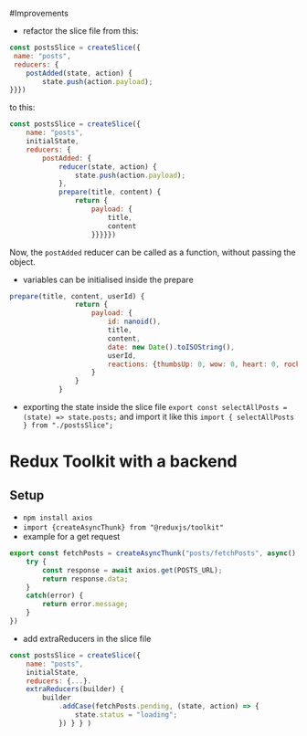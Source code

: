 #Improvements

- refactor the slice file from this:
```javascript
const postsSlice = createSlice({
 name: "posts",
 reducers: {
	postAdded(state, action) {
		state.push(action.payload);
}}})
```
to this:
```javascript
const postsSlice = createSlice({
    name: "posts",
    initialState,
    reducers: {
        postAdded: {
            reducer(state, action) {
                state.push(action.payload);
            },
            prepare(title, content) {
                return {
                    payload: {
                        title, 
                        content
                    }}}}})
```
Now, the `postAdded` reducer can be called as a function, without passing the object.
- variables can be initialised inside the prepare
```javascript
prepare(title, content, userId) {
                return {
                    payload: {
                        id: nanoid(),
                        title, 
                        content,
                        date: new Date().toISOString(),
                        userId,
                        reactions: {thumbsUp: 0, wow: 0, heart: 0, rocket: 0, coffee: 0}
                    }
                }
            }
```
- exporting the state inside the slice file
`export const selectAllPosts = (state) => state.posts;`
and import it like this
`import { selectAllPosts } from "./postsSlice";`

# Redux Toolkit with a backend 
## Setup
- `npm install axios`
- `import {createAsyncThunk} from "@reduxjs/toolkit"`
- example for a get request
```javascript
export const fetchPosts = createAsyncThunk("posts/fetchPosts", async() => {
    try {
        const response = await axios.get(POSTS_URL);
        return response.data;
    }
    catch(error) {
        return error.message;
    }
})
```
- add extraReducers in the slice file
```javascript
const postsSlice = createSlice({
    name: "posts",
    initialState,
    reducers: {...}.
	extraReducers(builder) {
        builder
            .addCase(fetchPosts.pending, (state, action) => {
                state.status = "loading";
            }) } } )
```